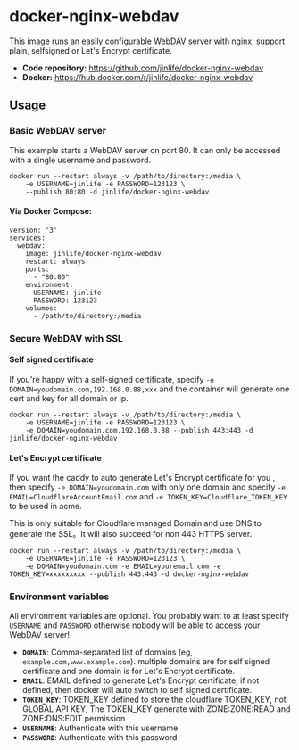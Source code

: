 # docker-nginx-webdav
This image runs an easily configurable WebDAV server with nginx, support plain, selfsigned or Let's Encrypt certificate.

* **Code repository:** https://github.com/jinlife/docker-nginx-webdav
* **Docker:** https://hub.docker.com/r/jinlife/docker-nginx-webdav
  
## Usage

### Basic WebDAV server

This example starts a WebDAV server on port 80. It can only be accessed with a single username and password. 

```
docker run --restart always -v /path/to/directory:/media \
    -e USERNAME=jinlife -e PASSWORD=123123 \
    --publish 80:80 -d jinlife/docker-nginx-webdav
```

#### Via Docker Compose:

```
version: '3'
services:
  webdav:
    image: jinlife/docker-nginx-webdav
    restart: always
    ports:
      - "80:80"
    environment:
      USERNAME: jinlife
      PASSWORD: 123123
    volumes:
      - /path/to/directory:/media

```
### Secure WebDAV with SSL

#### Self signed certificate
If you're happy with a self-signed certificate, specify `-e DOMAIN=youdomain.com,192.168.0.88,xxx` and the container will generate one cert and key for all domain or ip.

```
docker run --restart always -v /path/to/directory:/media \
    -e USERNAME=jinlife -e PASSWORD=123123 \
    -e DOMAIN=youdomain.com,192.168.0.88 --publish 443:443 -d jinlife/docker-nginx-webdav

```

#### Let's Encrypt certificate
If you want the caddy to auto generate Let's Encrypt certificate for you , then specify `-e DOMAIN=youdomain.com` with only one domain and specify `-e EMAIL=CloudflareAccountEmail.com` and `-e TOKEN_KEY=Cloudflare_TOKEN_KEY` to be used in acme.

This is only suitable for Cloudflare managed Domain and use DNS to generate the SSL。It will also succeed for non 443 HTTPS server.

```
docker run --restart always -v /path/to/directory:/media \
    -e USERNAME=jinlife -e PASSWORD=123123 \
    -e DOMAIN=youdomain.com -e EMAIL=youremail.com -e TOKEN_KEY=xxxxxxxxx --publish 443:443 -d docker-nginx-webdav

```

### Environment variables

All environment variables are optional. You probably want to at least specify `USERNAME` and `PASSWORD` otherwise nobody will be able to access your WebDAV server!

* **`DOMAIN`**: Comma-separated list of domains (eg, `example.com,www.example.com`). multiple domains are for self signed certificate and one domain is for Let's Encrypt certificate.
* **`EMAIL`**: EMAIL defined to generate Let's Encrypt certificate, if not defined, then docker will auto switch to self signed certificate.
* **`TOKEN_KEY`**: TOKEN_KEY defined to store the cloudflare TOKEN_KEY, not GLOBAL API KEY, The TOKEN_KEY generate with ZONE:ZONE:READ and ZONE:DNS:EDIT permission
* **`USERNAME`**: Authenticate with this username
* **`PASSWORD`**: Authenticate with this password

